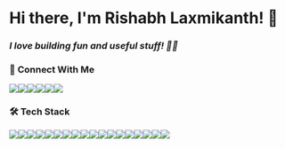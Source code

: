 # Hi there, I'm Rishabh Laxmikanth! 👋

### *I love building fun and useful stuff! 🚀💡*

### 📌 **Connect With Me**
<div style="display: flex;">
    <a href="https://linkedin.com/in/rishabhlaxmikanth" target="_blank">
        <img src="https://img.shields.io/badge/linkedin-%230077B5.svg?style=for-the-badge&logo=linkedin&logoColor=white" />
    </a>
    <a href="https://rishabhlaxmikanth.tech" target="_blank">
        <img src="https://img.shields.io/badge/Portfolio-%23000000.svg?style=for-the-badge&logo=firefox&logoColor=#FF7139" />
    </a>
    <a href="https://github.com/siliconvolley" target="_blank">
        <img src="https://img.shields.io/badge/github-%23121011.svg?style=for-the-badge&logo=github&logoColor=white" />
    </a>
    <a href="https://x.com/rishhhabhhh" target="_blank">
        <img src="https://img.shields.io/badge/X-%23000000.svg?style=for-the-badge&logo=X&logoColor=white" />
    </a>
    <a href="https://gitlab.com/siliconvolley" target="_blank">
        <img src="https://img.shields.io/badge/gitlab-%23181717.svg?style=for-the-badge&logo=gitlab&logoColor=white" />
    </a>
    <a href="mailto:rishabhlaxmikanth@gmail.com" target="_blank">
        <img src="https://img.shields.io/badge/Gmail-D14836?style=for-the-badge&logo=gmail&logoColor=white" />
    </a>
</div>

### 🛠 **Tech Stack**
<div style="display: flex">
    <a href="https://www.python.org/" target="_blank">
        <img src="https://skillicons.dev/icons?i=python" />
    </a>
    <a href="https://gcc.gnu.org/c99status.html" target="_blank">
        <img src="https://skillicons.dev/icons?i=c" />
    </a>
    <a href="https://gcc.gnu.org/projects/cxx-status.html" target="_blank">
        <img src="https://skillicons.dev/icons?i=cpp" />
    </a>
    <a href="https://developer.mozilla.org/en-US/docs/Web/JavaScript" target="_blank">
        <img src="https://skillicons.dev/icons?i=js" />
    </a>
    <a href="https://www.typescriptlang.org/" target="_blank">
        <img src="https://skillicons.dev/icons?i=ts" />
    </a>
    <a href="https://flask.palletsprojects.com/en/stable/" target="_blank">
        <img src="https://skillicons.dev/icons?i=flask" />
    </a>
    <a href="https://fastapi.tiangolo.com/" target="_blank">
        <img src="https://skillicons.dev/icons?i=fastapi" />
    </a>
    <a href="https://nodejs.org/en" target="_blank">
        <img src="https://skillicons.dev/icons?i=nodejs" />
    </a>
    <a href="https://react.dev/" target="_blank">
        <img src="https://skillicons.dev/icons?i=react" />
    </a>
    <a href="https://vite.dev/" target="_blank">
        <img src="https://skillicons.dev/icons?i=vite" />
    </a>
    <a href="https://tailwindcss.com/" target="_blank">
        <img src="https://skillicons.dev/icons?i=tailwind" />
    </a>
    <a href="https://www.mongodb.com/" target="_blank">
        <img src="https://skillicons.dev/icons?i=mongo" />
    </a>
    <a href="https://www.mysql.com/" target="_blank">
        <img src="https://skillicons.dev/icons?i=mysql" />
    </a>
    <a href="https://code.visualstudio.com/" target="_blank">
        <img src="https://skillicons.dev/icons?i=vscode" />
    </a>
    <a href="https://www.postman.com/" target="_blank">
        <img src="https://skillicons.dev/icons?i=postman" />
    </a>
    <a href="https://www.docker.com/" target="_blank">
        <img src="https://skillicons.dev/icons?i=docker" />
    </a>
    <a href="https://git-scm.com/" target="_blank">
        <img src="https://skillicons.dev/icons?i=git" />
    </a>
    <a href="https://www.linux.org/" target="_blank">
        <img src="https://skillicons.dev/icons?i=linux" />
    </a>
</div>

